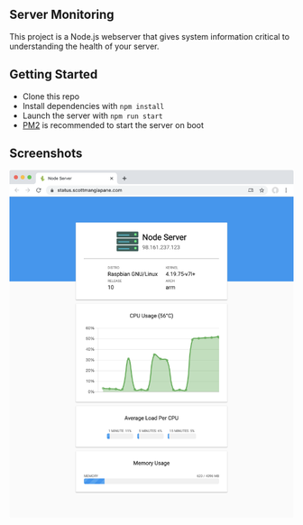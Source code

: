 ## Server Monitoring

This project is a Node.js webserver that gives system information critical to understanding the health of your server.

## Getting Started

* Clone this repo
* Install dependencies with `npm install`
* Launch the server with `npm run start`
* [PM2](https://pm2.keymetrics.io/) is recommended to start the server on boot

## Screenshots

<img src="screenshots/server.png" width="800">
